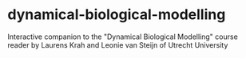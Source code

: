 # dynamical-biological-modelling
Interactive companion to the "Dynamical Biological Modelling" course reader by Laurens Krah and Leonie van Steijn of Utrecht University
